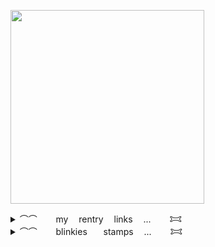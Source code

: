 [<img width="310" src="https://lastfm.dedomil.workers.dev/fluorosulfonic?dark">](https://last.fm/user/fluorosulfonic)
<details> 
  <summary>⌒⌒ ㅤㅤmy ㅤrentry ㅤlinks ㅤ... ㅤㅤ𐂯</summary>
  
[UMAMU5UME](https://rentry.co/UMAMU5UME)ㅤ[APOLOGlES](https://rentry.co/APOLOGlES)ㅤ[ALlENATION](https://rentry.co/ALlENATION)ㅤ[incoIdbIood](https://rentry.co/incoIdbIood)ㅤ[moldyrabbit](https://rentry.co/moldyrabbit)
</details>

<details> 
  <summary>⌒⌒ ㅤㅤblinkiesㅤㅤstamps ㅤ... ㅤㅤ𐂯</summary>
  <img width="99" height="56" alt="tumblr_pwf2wrx5vI1xbgu08o3_100" src="https://github.com/user-attachments/assets/e1087fd3-fb1a-4262-af79-b944a7738335" /><img width="101" height="57" alt="image" src="https://github.com/user-attachments/assets/eff8d573-8fcc-4b07-84fc-61a5ba6f0c80" /><img width="101" height="57" alt="image" src="https://github.com/user-attachments/assets/a75e2213-1e8f-4660-a1da-f52148785be3" /><img width="99" height="56" alt="image" src="https://github.com/user-attachments/assets/07523a31-4566-409d-b30a-88d9921faf3f" /><img width="99" height="56" alt="image" src="https://github.com/user-attachments/assets/239d7b33-0be1-4bbd-971f-9d691c9ba69f" /><img width="99" height="56" alt="image" src="https://github.com/user-attachments/assets/4d3cd6bf-bd1e-4175-849e-6727fb910356" /><img width="99" height="56" alt="image" src="https://github.com/user-attachments/assets/ab51866c-461d-4b81-a0fb-38fcb06c0452" /><img width="99" height="56" alt="image" src="https://github.com/user-attachments/assets/49aee1e6-010a-4e6f-91fa-ce8c8f156982" /><img width="99" height="56" alt="image" src="https://github.com/user-attachments/assets/e81c462d-13aa-4daa-8d28-a188848833fe" /><img width="99" height="56" alt="image" src="https://github.com/user-attachments/assets/7100300f-2d19-427a-9417-7512ae2f9dd0" /><img width="99" height="56" alt="image" src="https://github.com/user-attachments/assets/c6dd12e8-a882-485d-a0bd-81d389ec85d1" /><img width="100" height="56" alt="image" src="https://github.com/user-attachments/assets/cf7dbc14-9810-40c3-9e71-7a476f8006de" /><img width="99" height="56" alt="image" src="https://github.com/user-attachments/assets/b35de6b3-81cb-4d40-9d65-d86faf6417e5" /><img width="99" height="57" alt="image" src="https://github.com/user-attachments/assets/34b09ad5-03a9-4d8e-94dc-fa8f97ae216d" /><img width="99" height="56" alt="image" src="https://github.com/user-attachments/assets/158608ad-5fb9-4b5f-ad1e-4071126a5e02" /><img width="99" height="57" alt="image" src="https://github.com/user-attachments/assets/e4631ac5-6853-4563-a259-4b856ee2d7e2" /><img width="101" height="57" alt="image" src="https://github.com/user-attachments/assets/f2894a1b-ec78-4b90-8318-29e92358ecff" /><img width="99" height="56" alt="image" src="https://github.com/user-attachments/assets/5ae384e8-ef70-4ef3-8777-b655a1266fa4" /><img width="99" height="56" alt="image" src="https://github.com/user-attachments/assets/378bce78-a05e-4d32-9646-b676b6c84d7d" /><img width="99" height="56" alt="image" src="https://github.com/user-attachments/assets/90e41f82-048f-4a44-9d3f-305a5e6f29dc" /><img width="99" height="56" alt="image" src="https://github.com/user-attachments/assets/10e68ece-db26-4fb5-89cf-31f0463aae0b" /><img width="99" height="56" alt="image" src="https://github.com/user-attachments/assets/d7be843e-1b96-466e-8ff7-9d9a30f3921a" /><img width="99" height="56" alt="image" src="https://github.com/user-attachments/assets/97780640-9e2b-47c3-842f-7f7a7bacf00f" /><img width="99" height="56" alt="image" src="https://github.com/user-attachments/assets/7c3febcf-0329-4094-bf67-4f1d641ef3f8" /><img width="99" height="56" alt="image" src="https://github.com/user-attachments/assets/c0769185-7d76-4d6b-8941-c3d5e80f7937" /><img width="99" height="56" alt="image" src="https://github.com/user-attachments/assets/793c99bd-ef81-493d-b7dc-18f1d07b6d94" /><img width="99" height="56" alt="image" src="https://github.com/user-attachments/assets/76f9c6c3-b457-4fdb-84fc-6d38cbf2c2a0" /><img width="100" height="50" alt="image" src="https://github.com/user-attachments/assets/0d299119-9a45-4b7f-a9fb-d70ff1719bf3" /><img width="100" height="50" alt="image" src="https://github.com/user-attachments/assets/d206f10d-1259-4bf3-a2fd-32c8a3b3f06b" /><img width="97" height="57" alt="image" src="https://github.com/user-attachments/assets/58bdf289-e207-4187-afdc-9716020efa37" /><img width="97" height="57" alt="image" src="https://github.com/user-attachments/assets/b8460096-6255-48c8-bfd2-64b37c3f89a3" /><img width="97" height="57" alt="image" src="https://github.com/user-attachments/assets/679ba261-8636-4407-823d-4dce7d378f98" /><img width="99" height="56" alt="image" src="https://github.com/user-attachments/assets/cc570207-5e09-4383-b4ab-4554d3640270" /><img width="99" height="56" alt="image" src="https://github.com/user-attachments/assets/c6221561-5e1f-471a-8aa2-3ad0ccc9c63e" /><img width="99" height="56" alt="image" src="https://github.com/user-attachments/assets/69def00c-d173-450c-9d81-db36da656376" /><img width="99" height="56" alt="image" src="https://github.com/user-attachments/assets/0435d91c-3868-437b-97a5-061667286243" /><img width="99" height="56" alt="image" src="https://github.com/user-attachments/assets/8c7096cb-0fad-4a00-9f25-6f3ae2a7fea9" /><img width="97" height="57" alt="image" src="https://github.com/user-attachments/assets/85f77328-7eb9-4f04-abf0-b20aa34e460e" /><img width="99" height="56" alt="image" src="https://github.com/user-attachments/assets/4ab1e480-ac7b-4a7d-b4c1-e37c8d67b119" /><img width="99" height="56" alt="image" src="https://github.com/user-attachments/assets/adc88af0-5f65-4110-a620-4133aec55607" /><img width="100" height="50" alt="image" src="https://github.com/user-attachments/assets/05c5fbe9-33d2-41e0-9e09-23b3c397a9f9" /><img width="99" height="56" alt="image" src="https://github.com/user-attachments/assets/03433092-7a7a-47f0-b528-2746b2dada83" /><img width="99" height="55" alt="image" src="https://github.com/user-attachments/assets/81b95e02-72eb-4714-8e7d-45c391b4daf2" /><img width="99" height="56" alt="image" src="https://github.com/user-attachments/assets/9ce15372-5205-4150-99c7-1a109b993395" /><img width="99" height="56" alt="image" src="https://github.com/user-attachments/assets/6f7fef9d-82c5-4518-a746-9d42564b34f7" /><img width="98" height="56" alt="image" src="https://github.com/user-attachments/assets/e30a4fca-8a1b-4869-973e-2a22d0c66c6a" /><img width="99" height="56" alt="image" src="https://github.com/user-attachments/assets/de6d15ca-2e79-46ad-99cf-81e9a8e6d84e" /><img width="97" height="57" alt="image" src="https://github.com/user-attachments/assets/162b12d3-f895-4670-b81a-9801c1f316c4" /><img width="97" height="57" alt="image" src="https://github.com/user-attachments/assets/44dbd0e8-f901-440e-950a-6614abb50060" /><img width="97" height="57" alt="image" src="https://github.com/user-attachments/assets/52c266e6-8ee9-463f-b2df-f66b9decaf2b" /><img width="97" height="57" alt="image" src="https://github.com/user-attachments/assets/e0940fb0-832b-4b42-adcf-b42d6f05f7a2" /><img width="97" height="57" alt="image" src="https://github.com/user-attachments/assets/3739da7e-8f3d-418b-a4e4-7cceae48c267" /><img width="99" height="56" alt="image" src="https://github.com/user-attachments/assets/bc1d17a3-3cdb-4f3e-9bfd-547244a2d772" /><img width="99" height="56" alt="image" src="https://github.com/user-attachments/assets/d43177ac-e7ab-42ac-a7c1-c82bf44f862c" /><img width="99" height="56" alt="image" src="https://github.com/user-attachments/assets/ba05c136-06de-4d7f-b51a-d5038548f527" /><img width="99" height="56" alt="image" src="https://github.com/user-attachments/assets/69f51694-be3e-4824-b61c-af201e23311f" /><img width="99" height="56" alt="image" src="https://github.com/user-attachments/assets/b7c990fc-d025-4420-bf7b-bdb6915041ed" /><img width="99" height="56" alt="image" src="https://github.com/user-attachments/assets/9092532a-f03f-4513-a8be-3147f29ac06b" /><img width="99" height="57" alt="image" src="https://github.com/user-attachments/assets/9deb7ae6-6225-4f3e-952b-24783adf7d89" /><img width="99" height="56" alt="image" src="https://github.com/user-attachments/assets/7872267b-dd4a-449a-8c96-0d2fb55e5e98" /><img width="99" height="56" alt="image" src="https://github.com/user-attachments/assets/175d2322-532b-4b08-83a2-22737ba8e645" /><img width="99" height="55" alt="image" src="https://github.com/user-attachments/assets/48ad2f10-8c2a-4a25-afd6-4695922361a9" /><img width="99" height="56" alt="image" src="https://github.com/user-attachments/assets/43f80932-1555-4f50-bb65-3899c3fe63c1" /><img width="99" height="56" alt="image" src="https://github.com/user-attachments/assets/e958b995-ccb3-44eb-b872-f50b6da121f6" /><img width="99" height="56" alt="image" src="https://github.com/user-attachments/assets/30f6b503-b862-4919-b5de-36245b397830" /><img width="99" height="56" alt="image" src="https://github.com/user-attachments/assets/55190da1-a752-47ad-ae30-7aeeca2fe6c5" /><img width="99" height="56" alt="image" src="https://github.com/user-attachments/assets/ca1d7482-239e-4427-8f46-bae45ee38d73" /><img width="99" height="56" alt="image" src="https://github.com/user-attachments/assets/7bfbd84d-4eb2-4c41-9602-3fb39e327052" /><img width="99" height="56" alt="image" src="https://github.com/user-attachments/assets/f33fd994-8ad0-44d9-8561-7a91c69ba846" /><img width="99" height="56" alt="image" src="https://github.com/user-attachments/assets/4523fb98-5a34-4b94-8e91-75f1a088579f" /><img width="99" height="56" alt="image" src="https://github.com/user-attachments/assets/9fded36e-e4c8-457a-9dfe-cc6fc92888aa" /><img width="99" height="56" alt="image" src="https://github.com/user-attachments/assets/9baa319c-7396-42b9-9922-f9feee602151" /><img width="99" height="56" alt="image" src="https://github.com/user-attachments/assets/6c70814f-4b31-4589-9cfb-ffec2a1fbec7" /><img width="99" height="56" alt="image" src="https://github.com/user-attachments/assets/0247ef5a-5a5c-45b4-a88a-39e43bb68896" /><img width="99" height="56" alt="image" src="https://github.com/user-attachments/assets/b424a992-cee6-4571-b7e5-cf287ae030ae" /><img width="99" height="56" alt="image" src="https://github.com/user-attachments/assets/84ac710f-ccdb-4fa1-811a-94f022982cfb" /><img width="99" height="63" alt="image" src="https://github.com/user-attachments/assets/26c4c162-331b-445b-83ea-886a14c512d3" /><img width="99" height="56" alt="image" src="https://github.com/user-attachments/assets/f1ea89b4-db72-4683-856e-39c30d21af65" /><img width="99" height="56" alt="image" src="https://github.com/user-attachments/assets/d9429519-2ec4-4ded-9d30-3be651a6bd56" /><img width="99" height="56" alt="image" src="https://github.com/user-attachments/assets/28c8c994-9b92-4190-b0aa-f6e538d2a117" /><img width="99" height="56" alt="image" src="https://github.com/user-attachments/assets/f823fc92-267f-45b1-a253-969b60bfd77d" /><img width="99" height="57" alt="image" src="https://github.com/user-attachments/assets/1b3effa9-cd74-4e54-afa7-41ddf258ae1b" /><img width="99" height="56" alt="image" src="https://github.com/user-attachments/assets/e8fd795d-e056-492f-9cab-f54f33040798" /><img width="99" height="56" alt="image" src="https://github.com/user-attachments/assets/815a7c4d-5d6c-4c23-b305-aa832d439ee9" /><img width="99" height="56" alt="image" src="https://github.com/user-attachments/assets/4ffb2c0e-1232-4416-8a2e-a5b5183c4ac3" /><img width="99" height="56" alt="image" src="https://github.com/user-attachments/assets/28068c83-9be5-44ad-a558-59238e9d27c2" /><img width="99" height="56" alt="image" src="https://github.com/user-attachments/assets/52672293-ffb1-4853-9ddf-fedfef1ff5b3" /><img width="99" height="55" alt="image" src="https://github.com/user-attachments/assets/ec0a2716-5a3f-4fa8-a053-1b7dd8414a1d" /><img width="99" height="56" alt="image" src="https://github.com/user-attachments/assets/560754e3-abf9-4573-9231-d520abf11687" /><img width="97" height="57" alt="image" src="https://github.com/user-attachments/assets/07c00979-d253-450c-b777-e4e599093b36" /><img width="99" height="55" alt="image" src="https://github.com/user-attachments/assets/880f2d22-240f-479b-99e6-1f4d31e12bda" /><img width="99" height="56" alt="image" src="https://github.com/user-attachments/assets/7a32f29b-88fb-47d7-b31b-ce01bdb8b930" /><img width="99" height="56" alt="image" src="https://github.com/user-attachments/assets/b51b4bf2-fdd8-4982-8a4b-54a98db3e142" /><img width="99" height="56" alt="image" src="https://github.com/user-attachments/assets/6befc8da-c5f2-43f6-b2d3-27b0cd74e6c6" /><img width="99" height="55" alt="image" src="https://github.com/user-attachments/assets/bcbc20ee-e7c6-49f0-95f9-54b101f63106" /><img width="99" height="56" alt="image" src="https://github.com/user-attachments/assets/6587aa30-81a5-4cd9-aab3-d2222465c002" /><img alt="image" src="https://64.media.tumblr.com/a2a7bebcb00171873483457743b40037/79d8b316934d24c3-e7/s100x200/fad681e9e223de88b796831758a1c28e3596b789.pnj" /><img alt="image" src="https://64.media.tumblr.com/9ebeea7c0e208b959d15c6b324ed88f4/79d8b316934d24c3-68/s100x200/f05976f68142649baa15ab3689c08c32f5756c37.gifv" /><img alt="image" src="https://64.media.tumblr.com/8e9e74c2ccf96979d2cc3ba358633c0b/79d8b316934d24c3-58/s100x200/3176049c41978a4557feecf93b2c66e6d3a9f8df.gifv" /><img alt="image" src="https://64.media.tumblr.com/3fdc2ac90ba1de2df675344a81919b1b/6173a3cfef3c902a-09/s100x200/5744c96f25c048b351bc01aea24244223440df17.gifv" /><img width="99" height="57" alt="image" src="https://github.com/user-attachments/assets/2302cd6f-8cc8-4341-8a28-3d45d604af1c" /><img width="99" height="56" alt="image" src="https://github.com/user-attachments/assets/e5e69714-5639-47fe-93df-2243b2d1fcc5" /><img width="99" height="56" alt="image" src="https://github.com/user-attachments/assets/7b43329b-41d2-452e-8117-d66f1909c261" /><img width="99" height="56" alt="image" src="https://github.com/user-attachments/assets/d742e446-25d6-46fb-9442-7dd9b0b61b63" /><img width="100" height="56" alt="image" src="https://github.com/user-attachments/assets/4d2535f3-a2cc-48d0-9e3d-97aed15e09a4" /><img width="99" height="56" alt="image" src="https://github.com/user-attachments/assets/b09f9499-8fa2-498f-b3ea-de09a84f32db" /><img width="99" height="56" alt="image" src="https://github.com/user-attachments/assets/93f6d5ad-6e6b-4b64-9b20-d07aeb254a22" /><img width="99" height="56" alt="image" src="https://github.com/user-attachments/assets/98df5210-f1e4-44d0-9d58-03ce09f0b892" /><img width="99" height="56" alt="image" src="https://github.com/user-attachments/assets/54df825e-18fd-4882-bf62-9ce101c98f45" /><img width="99" height="56" alt="image" src="https://github.com/user-attachments/assets/a0ae206e-2024-4bc9-8239-6936b4b4ba1d" />

<img src="https://lh3.googleusercontent.com/pw/AL9nZEX7kdRLZN-QewO3C-FbIAjGtrm2CXBJMK23Ojuea45r5HiDjijpoiIf5IFO1-K1MMIlwV7888RCf8Ye0OD9t8X_LhDQ-eicAKfNbvkCx6B1C-ugKh1Q3FlI292KvUxLU0ab34z9nkdYW0u_5Xe_XRyL-Q=w150-h20-no"><img src="https://lh3.googleusercontent.com/pw/AL9nZEV5PuMf3NkdVWry701XFxAK3uLVQg2yl-2_fBwpMZ1IMmw-KGi97QLg3XIONEbBjFo4ntifmKPDXrM3EANUqKEpsns5TGR9RKUfFygMM5mr1a0YqnB8AY-PmFGqjEWTOu9xyrfXLKAOkB4b6SS7Eh3XXA=w146-h24-no"><img src="https://graphic.neocities.org/blinki2.gif"><img src="https://blinkies.neocities.org/b/display/0128-splatoon2.gif"><img src="https://blinkies.neocities.org/b/display/0110-yeah.gif"><img src="https://64.media.tumblr.com/e03df9e96fbd437a1f32b5e2aa08d776/71ca0d4442fc6162-72/s250x400/da229d04deb6dd44823ed6b255816feaef8687e0.gif"><img src="https://supplies.ju.mp/assets/images/gallery07/31e73ba5.gif?v=9163b103"><img src="https://images-wixmp-ed30a86b8c4ca887773594c2.wixmp.com/f/3d45c08b-4542-4268-bb70-2194b4ff5dac/dfvqr8p-0a2c8a12-22b8-4222-8bb8-460f32f03268.gif?token=eyJ0eXAiOiJKV1QiLCJhbGciOiJIUzI1NiJ9.eyJzdWIiOiJ1cm46YXBwOjdlMGQxODg5ODIyNjQzNzNhNWYwZDQxNWVhMGQyNmUwIiwiaXNzIjoidXJuOmFwcDo3ZTBkMTg4OTgyMjY0MzczYTVmMGQ0MTVlYTBkMjZlMCIsIm9iaiI6W1t7InBhdGgiOiJcL2ZcLzNkNDVjMDhiLTQ1NDItNDI2OC1iYjcwLTIxOTRiNGZmNWRhY1wvZGZ2cXI4cC0wYTJjOGExMi0yMmI4LTQyMjItOGJiOC00NjBmMzJmMDMyNjguZ2lmIn1dXSwiYXVkIjpbInVybjpzZXJ2aWNlOmZpbGUuZG93bmxvYWQiXX0.SdsYFh3XdSJqNGHOSPnegSjv8rY4RoDV128-5XklmL8"><img src="https://cinni.net/images/web/blinkies/trnsrits.gif"><img src="https://biscuit.crd.co/assets/images/gallery83/38fa11e0.gif?v=532faf5f"><img src="https://biscuit.crd.co/assets/images/gallery83/7b2ad748.gif?v=532faf5f"><img src="https://biscuit.crd.co/assets/images/gallery82/ec3e514c.gif?v=532faf5f"><img src="https://biscuit.crd.co/assets/images/gallery79/6021adc2.gif?v=532faf5f"><img src="https://biscuit.crd.co/assets/images/gallery78/356bb442.gif?v=532faf5f"><img src="https://adriansblinkiecollection.neocities.org/a3.gif"><img src="https://adriansblinkiecollection.neocities.org/e5.gif"><img src="https://adriansblinkiecollection.neocities.org/5.gif"><img src="https://adriansblinkiecollection.neocities.org/z16.gif"><img src="https://gifcity.carrd.co/assets/images/gallery14/c5afe2e3.gif?v=d7271437"><img src="https://gifcity.carrd.co/assets/images/gallery14/9abd604f.gif?v=d7271437"><img src="https://gifcity.carrd.co/assets/images/gallery14/cd1722a8.gif?v=d7271437"><img src="https://gifcity.carrd.co/assets/images/gallery14/bc435eab.gif?v=d7271437"><img src="https://gifcity.carrd.co/assets/images/gallery14/11bd9f95.gif?v=d7271437"><img src="https://gifcity.carrd.co/assets/images/gallery14/14cb1e9a.gif?v=d7271437"><img src="https://gifcity.carrd.co/assets/images/gallery14/0c1764a6.gif?v=d7271437"><img src="https://gifcity.carrd.co/assets/images/gallery14/324b998d.gif?v=d7271437"><img src="https://gifcity.carrd.co/assets/images/gallery14/e72c8840.gif?v=d7271437"><img src="https://gifcity.carrd.co/assets/images/gallery14/a9c10a11.gif?v=d7271437"><img src="https://gifcity.carrd.co/assets/images/gallery14/42a27d88.gif?v=d7271437"><img src="https://gifcity.carrd.co/assets/images/gallery14/8c036437.gif?v=d7271437"><img src="https://gifcity.carrd.co/assets/images/gallery14/7f83629d.gif?v=d7271437"><img src="https://gifcity.carrd.co/assets/images/gallery14/d8c367c0.gif?v=d7271437"><img src="https://gifcity.carrd.co/assets/images/gallery14/7de1ed7b.gif?v=d7271437"><img src="https://gifcity.carrd.co/assets/images/gallery14/0340e3b5.gif?v=d7271437"><img src="https://gifcity.carrd.co/assets/images/gallery14/62c9991d.gif?v=d7271437"><img src="https://gifcity.carrd.co/assets/images/gallery14/03444e44.gif?v=d7271437"><img src="https://gifcity.carrd.co/assets/images/gallery14/9c85097b.gif?v=d7271437"><img src="https://gifcity.carrd.co/assets/images/gallery16/5332a270.gif?v=d7271437"><img src="https://gifcity.carrd.co/assets/images/gallery17/efc9e5c8.gif?v=d7271437"><img src="https://gifcity.carrd.co/assets/images/gallery20/d9c6c78a.gif?v=d7271437"><img src="https://gifcity.carrd.co/assets/images/gallery21/2edf8f81.gif?v=d7271437"><img src="https://gifcity.carrd.co/assets/images/gallery21/282418b0.gif?v=d7271437"><img src="https://gifcity.carrd.co/assets/images/gallery21/826b9610.gif?v=d7271437"><img src="https://gifcity.carrd.co/assets/images/gallery22/5ef505d7.gif?v=d7271437"><img src="https://gifcity.carrd.co/assets/images/gallery22/91ed033c.gif?v=d7271437"><img src="https://gifcity.carrd.co/assets/images/gallery23/95fa12b0.gif?v=d7271437"><img src="https://gifcity.carrd.co/assets/images/gallery23/33a2d2f2.gif?v=d7271437"><img src="https://gifcity.carrd.co/assets/images/gallery24/21e47723.jpg?v=d7271437">

<img src="https://angely.neocities.org/collection/buttons/mikuapproved.gif"><img src="https://supplies.ju.mp/assets/images/gallery14/562061ba.png?v=9163b103"><img src="https://dokode.moe/media/88x31deco/paws.png"><img src="https://adriansblinkiecollection.neocities.org/buttons/a34.gif"><img src="https://adriansblinkiecollection.neocities.org/buttons/c1.gif"><img src="https://adriansblinkiecollection.neocities.org/buttons/d4.gif"><img src="https://adriansblinkiecollection.neocities.org/buttons/f13.gif"><img src="https://i.imgur.com/EvAZO02.gif"><img src="https://dokode.moe/media/88x31deco/webdesign.png"><img src="https://shishka.neocities.org/nofollow/img/button-no-follow-fr0zen-t0ast.gif"><img src="https://adriansblinkiecollection.neocities.org/buttons/a42.png">

<img src="https://i.postimg.cc/pdcZ37KR/bitten.gif"><img src="https://i.postimg.cc/wvtVzVkJ/dead.gif"><img src="https://i.postimg.cc/NMWxjHNn/lovesick.webp"><img src="https://i.postimg.cc/KcPTMw4j/blooodthirsty.gif"><img src="https://i.postimg.cc/zBnyTHz6/my-husband-my-love.gif"><img src="https://i.postimg.cc/3NYd1rWR/deranged-angel.gif"><img src="https://i.postimg.cc/Kj0v5ndq/loved.gif"><img src="https://i.postimg.cc/WbqQ8mLd/blood.gif"><img src="https://i.postimg.cc/N0BSQWyX/sweetie.gif"><img src="https://i.postimg.cc/xd578tH4/villanious.gif"><img src="https://i.postimg.cc/xCdZzM3T/undead.gif"><img src="https://i.postimg.cc/0QHBdjVG/gladiator.gif"><img src="https://i.postimg.cc/6qkbgSJy/brat.gif"><img src="https://i.postimg.cc/44jJXxXh/snappy.gif"><img src="https://i.postimg.cc/RZL911Kc/in-love.gif"><img src="https://i.postimg.cc/VkmPNSp5/kissed.gif"><img src="https://i.postimg.cc/N0C3bdMr/meow.gif"><img src="https://i.postimg.cc/C5k9hY4j/candy.gif"><img src="https://i.postimg.cc/wBMPtDVx/lover.gif"><img src="https://i.postimg.cc/nr2YYPFy/doll.gif"><img src="https://i.postimg.cc/x1cyM5WZ/darling.gif"><img src="https://i.postimg.cc/tJqFTN32/love-me.gif"><img src="https://i.postimg.cc/zfYbvk5K/teen.gif"><img src="https://i.postimg.cc/J00tv6cV/kitty.gif"><img src="https://i.postimg.cc/vTKDsr31/rawr.gif"><img src="https://i.postimg.cc/prFTFJZn/angel.gif"><img src="https://i.postimg.cc/XNmQFK3N/gamer.gif"><img src="https://i.postimg.cc/rpZSTcwy/loved.gif"><img src="https://i.postimg.cc/PJjNsFYr/angel.gif"><img src="https://i.postimg.cc/DZ1F3rr2/1337.gif"><img src="https://i.postimg.cc/2S1sfdYP/crazy.gif"><img src="https://i.postimg.cc/xTC7KGXc/honey.gif"><img src="https://i.postimg.cc/RF4pqwrC/no.1.gif"><img src="https://i.postimg.cc/jjK4hKMZ/best_friend.gif"><img src="https://i.postimg.cc/5NgzMvgq/fan.gif"><img src="https://i.postimg.cc/G3NP5vMB/dedicated.gif"><img src="https://i.postimg.cc/G2tYMpGJ/married.gif"><img src="https://i.postimg.cc/TwsbBXc8/dangerous.gif"><img src="https://i.postimg.cc/FF2WLtXn/fool.gif"><img src="https://i.postimg.cc/q7MjT42g/dream.gif"><img src="https://i.postimg.cc/dQTnvWZR/leo.gif"><img src="https://i.postimg.cc/HsDzLQbq/adhd.gif"><img src="https://i.postimg.cc/MKVTFq5y/muse.gif"><img src="https://i.postimg.cc/K85Ymfdj/noob.gif"><img src="https://i.postimg.cc/QMxdC53b/fed_up.gif"><img src="https://i.postimg.cc/DzjyXZfK/addictive.gif"><img src="https://i.postimg.cc/pr824Jf2/jealous.gif"><img src="https://i.postimg.cc/gkFcR1pr/hazardous.gif"><img src="https://i.postimg.cc/GhCr9YPy/rawr.gif"><img src="https://i.postimg.cc/x1sSs4wv/poison.gif"><img src="https://i.postimg.cc/W3ZL1bh8/prodigy.gif"><img src="https://i.postimg.cc/JzzfBQsG/toxic.gif"><img src="https://i.postimg.cc/kgYkNtSw/unique.gif"><img src="https://i.postimg.cc/SKXHgN74/missed.gif"><img src="https://i.postimg.cc/2yYJjdpj/fresh.gif"><img src="https://i.postimg.cc/8zcYCPYv/owned.gif"><img src="https://i.postimg.cc/sXY6LBMk/nerd.gif"><img src="https://i.postimg.cc/x1Xs2pky/saint.gif"><img src="https://i.postimg.cc/0yhV2GDg/archangel.gif"><img src="https://i.postimg.cc/gJW43YgN/puppy.gif"><img src="https://files.catbox.moe/ijctq3.gif"><img src="https://files.catbox.moe/3w3aho.gif"><img src="https://files.catbox.moe/gcu6f5.gif">
